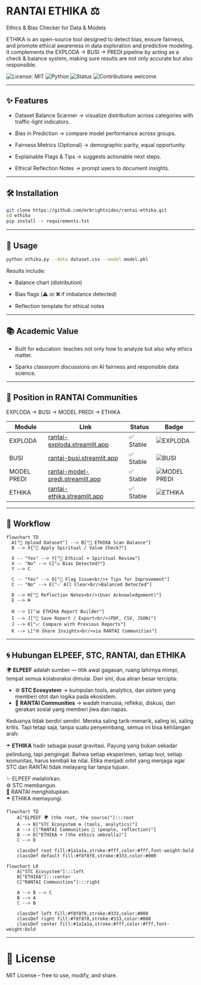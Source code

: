 # RANTAI ETHIKA ⚖️

Ethics & Bias Checker for Data & Models

ETHIKA is an open-source tool designed to detect bias, ensure fairness, and promote ethical awareness in data exploration and predictive modeling.
It complements the EXPLODA → BUSI → PREDI pipeline by acting as a check & balance system, making sure results are not only accurate but also responsible.

![License: MIT](https://img.shields.io/badge/License-MIT-brightgreen.svg)
![Python](https://img.shields.io/badge/Python-3.9%2B-blue.svg)
![Status](https://img.shields.io/badge/Status-Stable-brightgreen.svg)
![Contributions welcome](https://img.shields.io/badge/Contributions-welcome-blue.svg)

---

## ✨ Features

- Dataset Balance Scanner → visualize distribution across categories with traffic-light indicators.

- Bias in Prediction → compare model performance across groups.

- Fairness Metrics (Optional) → demographic parity, equal opportunity.

- Explainable Flags & Tips → suggests actionable next steps.

- Ethical Reflection Notes → prompt users to document insights.

---

## 🛠 Installation

```bash
git clone https://github.com/mrbrightsides/rantai-ethika.git
cd ethika
pip install -r requirements.txt
```

---

## 🚀 Usage

```bash
python ethika.py --data dataset.csv --model model.pkl
```

Results include:

- Balance chart (distribution)

- Bias flags (⚠️ or ❌ if imbalance detected)

- Reflection template for ethical notes

---

## 📚 Academic Value

- Built for education: teaches not only how to analyze but also why ethics matter.

- Sparks classroom discussions on AI fairness and responsible data science.

---

## 🧩 Position in RANTAI Communities

EXPLODA → BUSI → MODEL PREDI → ETHIKA

| Module      | Link | Status | Badge |
|-------------|------|--------|-------|
| EXPLODA   | [rantai-exploda.streamlit.app](https://rantai-exploda.streamlit.app/) | ✅ Stable | ![EXPLODA](https://img.shields.io/badge/rantai-exploda-blue) |
| BUSI   | [rantai-busi.streamlit.app](https://rantai-busi.streamlit.app/) | ✅ Stable | ![BUSI](https://img.shields.io/badge/rantai-busi-orange) |
| MODEL PREDI   | [rantai-model-predi.streamlit.app](https://rantai-model-predi.streamlit.app/) | ✅ Stable | ![MODEL PREDI](https://img.shields.io/badge/model-predi-crimson) |
| ETHIKA     | [rantai-ethika.streamlit.app](https://rantai-ethika.streamlit.app/) | ✅ Stable | ![ETHIKA](https://img.shields.io/badge/rantai-ethika-purple) |

---

## 🔄 Workflow

```mermaid
flowchart TD
  A["📂 Upload Dataset"] --> B["🔎 ETHIKA Scan Balance"]
  B --> X{"🙏 Apply Spiritual / Value Check?"}
  
  X -- "Yes" --> Y["📜 Ethical + Spiritual Review"]
  X -- "No" --> C{"⚖️ Bias Detected?"}
  Y --> C

  C -- "Yes" --> D["🚩 Flag Issue<br/>+ Tips for Improvement"]
  C -- "No" --> E["✅ All Clear<br/>Balanced Detected"]
  
  D --> H["📝 Reflection Notes<br/>(User Acknowledgement)"]
  E --> H
  
  H --> I["📊 ETHIKA Report Builder"]
  I --> J["💾 Save Report / Export<br/>(PDF, CSV, JSON)"]
  J --> K["📈 Compare with Previous Reports"]
  K --> L["🌐 Share Insights<br/>via RANTAI Communities"]
```

---

## 🌀 Hubungan ELPEEF, STC, RANTAI, dan ETHIKA

🌍 **ELPEEF** adalah sumber — titik awal gagasan, ruang lahirnya mimpi, tempat semua kolaboraksi dimulai. Dari sini, dua aliran besar tercipta:  
- ⚙️ **STC Ecosystem** → kumpulan tools, analytics, dan sistem yang memberi otot dan logika pada ekosistem.  
- 👥 **RANTAI Communities** → wadah manusia, refleksi, diskusi, dan gerakan sosial yang memberi jiwa dan napas.  

Keduanya tidak berdiri sendiri. Mereka saling tarik-menarik, saling isi, saling kritis. Tapi tetap saja, tanpa suatu penyeimbang, semua ini bisa kehilangan arah:  

☂️ **ETHIKA** hadir sebagai pusat gravitasi. Payung yang bukan sekadar pelindung, tapi pengingat. Bahwa setiap eksperimen, setiap tool, setiap komunitas, harus kembali ke nilai. Etika menjadi orbit yang menjaga agar STC dan RANTAI tidak melayang liar tanpa tujuan.  

✨ ELPEEF melahirkan.  
⚙️ STC membangun.  
👥 RANTAI menghidupkan.  
☂️ ETHIKA memayungi.

```mermaid
flowchart TD
    A["ELPEEF 🌍 (the root, the source)"]:::root
    A --> B["STC Ecosystem ⚙️ (tools, analytics)"]
    A --> C["RANTAI Communities 👥 (people, reflection)"]
    B --> D["ETHIKA ☂️ (the ethics umbrella)"]
    C --> D

    classDef root fill:#1a1a1a,stroke:#fff,color:#fff,font-weight:bold
    classDef default fill:#f8f8f8,stroke:#333,color:#000
```

```mermaid
flowchart LR
    A["STC Ecosystem"]:::left
    B["ETHIKA"]:::center
    C["RANTAI Communities"]:::right

    A --> B --> C
    B --> A
    C --> B

    classDef left fill:#f8f8f8,stroke:#333,color:#000
    classDef right fill:#f8f8f8,stroke:#333,color:#000
    classDef center fill:#1a1a1a,stroke:#fff,color:#fff,font-weight:bold
```

---

# 📜 License

MIT License – free to use, modify, and share.

